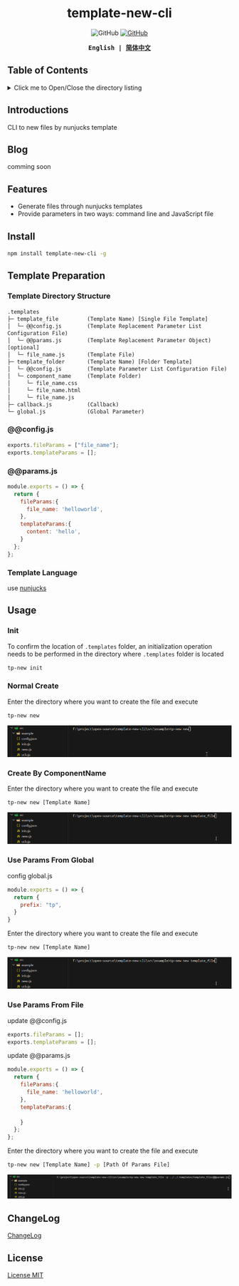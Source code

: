 <h1 align="center">template-new-cli</h1>

<p align="center">
  <img alt="GitHub" src="https://img.shields.io/github/package-json/v
/shilim-developer/template-new-cli"/>
  <a href="https://github.com/shilim-developer/template-new-cli/blob/master/LICENSE">
    <img alt="GitHub" src="https://img.shields.io/github/license/shilim-developer/template-new-cli"/>
  </a>
</p>

<div align="center">
<strong>
<samp>

English | [简体中文](README.zh-Hans.md)

</samp>
</strong>
</div>

## Table of Contents

<details>
  <summary>Click me to Open/Close the directory listing</summary>

- [Introductions](#introductions)
- [Blog](#blog)
- [Features](#features)
- [Install](#install)
- [Template Preparation](#template-preparation)
- [Usage](#usage)
  - [Init](#init)
  - [Normal Create](#normal-create)
  - [Create By ComponentName](#create-by-componentname)
  - [Use Params From Global](#use-params-from-global)
  - [Use Params From File](#use-params-from-file)
- [ChangeLog](#changelog)
- [License](#license)

</details>

## Introductions

CLI to new files by nunjucks template

## Blog

comming soon

## Features

- Generate files through nunjucks templates
- Provide parameters in two ways: command line and JavaScript file

## Install

```sh
npm install template-new-cli -g
```

## Template Preparation
### Template Directory Structure

```
.templates                          
├─ template_file         (Template Name) [Single File Template]
│  └─ @@config.js        (Template Replacement Parameter List Configuration File)
│  └─ @@params.js        (Template Replacement Parameter Object) [optional]
│  └─ file_name.js       (Template File)               
├─ template_folder       (Template Name) [Folder Template]
│  └─ @@config.js        (Template Parameter List Configuration File)
│  └─ component_name     (Template Folder)    
│     └─ file_name.css     
│     └─ file_name.html 
│     └─ file_name.js 
├─ callback.js           (Callback)    
└─ global.js             (Global Parameter)
```
### @@config.js

```javascript
exports.fileParams = ["file_name"];
exports.templateParams = [];
```
### @@params.js
```javascript
module.exports = () => {
  return {
    fileParams:{
      file_name: 'helloworld',
    },
    templateParams:{
      content: 'hello',
    }
  };
};
```
### Template Language 
use  [nunjucks](https://github.com/mozilla/nunjucks)

## Usage

### Init
To confirm the location of `.templates` folder, an initialization operation needs to be performed in the directory where `.templates` folder is located
```sh
tp-new init
```

### Normal Create
Enter the directory where you want to create the file and execute
```sh
tp-new new
```
![normal_new](assets/normal_new.gif)

### Create By ComponentName
Enter the directory where you want to create the file and execute
```sh
tp-new new [Template Name]
```
![template_name_new](assets/template_name_new.gif)

### Use Params From Global
config global.js
```javascript
module.exports = () => {
  return {
    prefix: "tp",
  }
}
```
Enter the directory where you want to create the file and execute
```sh
tp-new new [Template Name]
```
![template_name_new](assets/template_name_new.gif)

### Use Params From File
update @@config.js
```javascript
exports.fileParams = [];
exports.templateParams = [];
```
update @@params.js
```javascript
module.exports = () => {
  return {
    fileParams:{
      file_name: 'helloworld',
    },
    templateParams:{
      
    }
  };
};

```
Enter the directory where you want to create the file and execute
```sh
tp-new new [Template Name] -p [Path Of Params File]
```
![template_name_params_new](assets/template_name_params_new.gif)

## ChangeLog

[ChangeLog](./CHANGELOG.md)

## License

[License MIT](./LICENSE)
